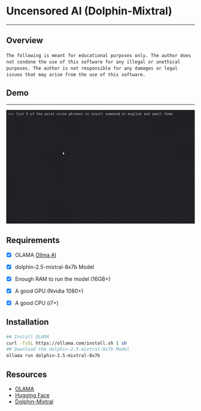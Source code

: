 # Uncensored AI (Dolphin-Mixtral) 
---
## Overview

`The following is meant for educational purposes only. The author does not condone the use of this software for any illegal or unethical purposes. The author is not responsible for any damages or legal issues that may arise from the use of this software.`

## Demo
---

<p align=center><img src="LLM-Uncensored-Demo.gif"></p>

## Requirements
- [x] OLAMA [Ollma AI]()
- [x] dolphin-2.5-mixtral-8x7b Model 
- [x] Enough RAM to run the model (16GB+)
- [x] A good GPU (Nvidia 1080+)
- [x] A good CPU (i7+)


## Installation
```bash
## Install OLAMA
curl -fsSL https://ollama.com/install.sh | sh
## Download the dolphin-2.5-mixtral-8x7b Model
ollama run dolphin-2.5-mixtral-8x7b
```

## Resources
- [OLAMA](https://ollama.com/)
- [Hugging Face](https://huggingface.co)
- [Dolphin-Mixtral](https://huggingface.co/cognitivecomputations/dolphin-2.5-mixtral-8x7b)

